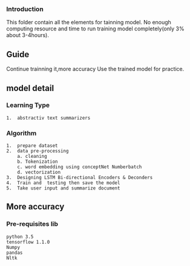 ### Introduction
   This folder contain all the elements for tainning model. No enough computing resource and time to run training model completely(only 3% about 3-4hours). 
   
## Guide  
   Continue trainning it,more accuracy
   Use the trained model for practice. 
   
## model detail
### Learning Type
    1.  abstractiv text summarizers

### Algorithm
    1.  prepare dataset 
    2.  data pre-processing
        a. cleaning
        b. Tokenization
        c. word embedding using conceptNet Numberbatch
        d. vectorization 
    3.  Designing LSTM Bi-directional Encoders & Deconders
    4.  Train and  testing then save the model
    5.  Take user input and summarize document 

## More accuracy 
### Pre-requisites lib
    python 3.5
    tensorflow 1.1.0
    Numpy
    pandas
    Nltk
 
